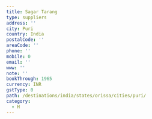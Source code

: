 ```yaml
---
title: Sagar Tarang
type: suppliers
address: ''
city: Puri
country: India
postalCode: ''
areaCode: ''
phone: ''
mobile: 0
email: ''
www: ''
note: ''
bookThrough: 1965
currency: INR
gstType: 0
path: /destinations/india/states/orissa/cities/puri/
category:
  - H
---
```


